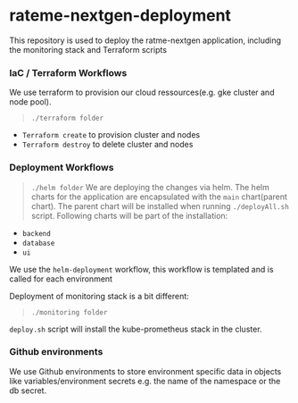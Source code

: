 
# rateme-nextgen-deployment

This repository is used to deploy the ratme-nextgen application, including the monitoring stack and Terraform scripts

### IaC / Terraform Workflows
We use terraform to provision our cloud ressources(e.g. gke cluster and node pool).

> `./terraform folder`

- `Terraform create` to provision cluster and nodes
- `Terraform destroy` to delete cluster and nodes

### Deployment Workflows

> `./helm folder`
We are deploying the changes via helm. The helm charts for the application are encapsulated with the `main` chart(parent chart).
The parent chart will be installed when running `./deployAll.sh` script.
Following charts will be part of the installation:
- `backend`
- `database`
- `ui`

We use the `helm-deployment` workflow, this workflow is templated and is called for each environment

Deployment of monitoring stack is a bit different:
> `./monitoring folder`

`deploy.sh` script will install the kube-prometheus stack in the cluster.

### Github environments

We use Github environments to store environment specific data in objects like variables/environment secrets
e.g. the name of the namespace or the db secret.



